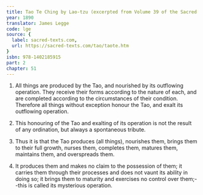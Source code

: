 ```yaml
---
title: Tao Te Ching by Lao-tzu (excerpted from Volume 39 of the Sacred Books of the East.)
year: 1890
translator: James Legge
code: lge
source: {
  label: sacred-texts.com,
  url: https://sacred-texts.com/tao/taote.htm
}
isbn: 978-1402185915
part: 2
chapter: 51
---
```

1. All things are produced by the Tao, and nourished by its outflowing
operation. They receive their forms according to the nature of each,
and are completed according to the circumstances of their condition.
Therefore all things without exception honour the Tao, and exalt its
outflowing operation. 

2. This honouring of the Tao and exalting of its operation is not
the result of any ordination, but always a spontaneous tribute.

3. Thus it is that the Tao produces (all things), nourishes them,
brings them to their full growth, nurses them, completes them, matures
them, maintains them, and overspreads them. 

4. It produces them and makes no claim to the possession of them;
it carries them through their processes and does not vaunt its ability
in doing so; it brings them to maturity and exercises no control over
them;--this is called its mysterious operation.